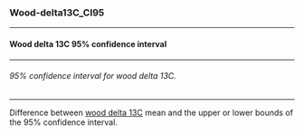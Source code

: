 ### Wood-delta13C_CI95



------
#### Wood delta 13C 95% confidence interval



------
###### 95% confidence interval for wood delta 13C.



------
Difference between [wood delta 13C](./Wood-delta13C.md) mean and the upper or lower bounds of the 95% confidence interval.